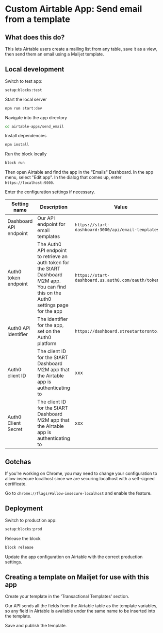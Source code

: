# Custom Airtable App: Send email from a template

## What does this do?

This lets Airtable users create a mailing list from any table, save it as a view, then send them an email using a Mailjet template.

## Local development

Switch to test app:
```bash
setup:blocks:test
```
Start the local server
```bash
npm run start:dev
```
Navigate into the app directory
```bash
cd airtable-apps/send_email
```
Install dependencies
```bash
npm install
```
Run the block locally
```bash
block run
```

Then open Airtable and find the app in the "Emails" Dashboard. In the app menu, select "Edit app".
In the dialog that comes up, enter `https://localhost:9000`.

Enter the configuration settings if necessary.

Setting name | Description | Value
--- | --- | ---
Dashboard API endpoint | Our API endpoint for email templates | `https://start-dashboard:3000/api/email-templates`
Auth0 token endpoint | The Auth0 API endpoint to retrieve an auth token for the StART Dashboard M2M app. You can find this on the Auth0 settings page for the app | `https://start-dashboard.us.auth0.com/oauth/token`
Auth0 API identifier | The identifier for the app, set on the Auth0 platform | `https://dashboard.streetartoronto.ca/`
Auth0 client ID | The client ID for the StART Dashboard M2M app that the Airtable app is authenticating to | xxx
Auth0 Client Secret | The client ID for the StART Dashboard M2M app that the Airtable app is authenticating to | xxx

## Gotchas

If you're working on Chrome, you may need to change your configuration to allow insecure localhost since we are securing localhost with a self-signed certificate.

Go to `chrome://flags/#allow-insecure-localhost` and enable the feature.


## Deployment

Switch to production app:
```bash
setup:blocks:prod
```
Release the block
```bash
block release
```
Update the app configuration on Airtable with the correct production settings.

## Creating a template on Mailjet for use with this app

Create your template in the 'Transactional Templates' section.

Our API sends all the fields from the Airtable table as the template variables, so any field in Airtable is available under the same name to be inserted into the template.

Save and publish the template.

